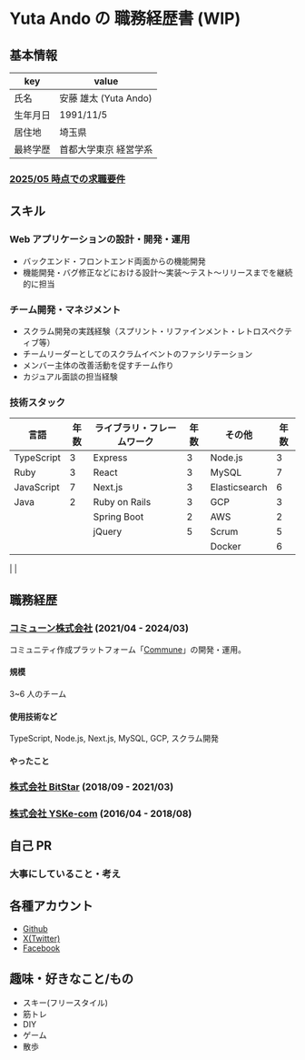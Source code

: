 # Yuta Ando の 職務経歴書 (WIP)

## 基本情報

| key      | value                 |
| -------- | --------------------- |
| 氏名     | 安藤 雄太 (Yuta Ando) |
| 生年月日 | 1991/11/5             |
| 居住地   | 埼玉県                |
| 最終学歴 | 首都大学東京 経営学系 |

### [**2025/05 時点での求職要件**](https://bush-puma-065.notion.site/2025-05-1d6e59b0b5a280329f37c78b41dbe42c)

## スキル

### Web アプリケーションの設計・開発・運用

- バックエンド・フロントエンド両面からの機能開発
- 機能開発・バグ修正などにおける設計〜実装〜テスト〜リリースまでを継続的に担当
<!-- - TypeScript(Next.js, Node.js)が得意です。 -->

### チーム開発・マネジメント

- スクラム開発の実践経験（スプリント・リファインメント・レトロスペクティブ等）
- チームリーダーとしてのスクラムイベントのファシリテーション
- メンバー主体の改善活動を促すチーム作り
- カジュアル面談の担当経験

<!-- ここより下横並びにしたいな -->

### 技術スタック

| 言語       | 年数 | ライブラリ・フレームワーク | 年数 | その他        | 年数 |
| ---------- | ---- | -------------------------- | ---- | ------------- | ---- |
| TypeScript | 3    | Express                    | 3    | Node.js       | 3    |
| Ruby       | 3    | React                      | 3    | MySQL         | 7    |
| JavaScript | 7    | Next.js                    | 3    | Elasticsearch | 6    |
| Java       | 2    | Ruby on Rails              | 3    | GCP           | 3    |
|            |      | Spring Boot                | 2    | AWS           | 2    |
|            |      | jQuery                     | 5    | Scrum         | 5    |
|            |      |                            |      | Docker        | 6    |

<!-- ### ライブラリ・フレームワーク

|               | 経験年数 |
| ------------- | -------- |
| Node.js       | 3        |
| Express       | 3        |
| React         | 3        |
| Next.js       | 3        |
| Ruby on Rails | 3        |
| Spring Boot   | 2        |
| jQuery        | 5        | --> |

<!-- ### その他

|               | 経験年数 |
| ------------- | -------- |
| MySQL         | 7        |
| Elasticsearch | 6        |
| GCP           | 3        |
| AWS           | 2        |
| Scrum         | 5        | --> |

<!-- ここまで -->

## 職務経歴

### [コミューン株式会社](https://communeinc.com/ja) (2021/04 - 2024/03)

コミュニティ作成プラットフォーム「[Commune](https://commune.co.jp/)」の開発・運用。

#### 規模

3~6 人のチーム

#### 使用技術など

TypeScript, Node.js, Next.js, MySQL, GCP, スクラム開発

#### やったこと

### [株式会社 BitStar](https://bitstar.tokyo/corp/) (2018/09 - 2021/03)

### [株式会社 YSKe-com](https://www.ysk.co.jp/) (2016/04 - 2018/08)

## 自己 PR

### 大事にしていること・考え

## 各種アカウント

- [Github](https://github.com/andnandna)
- [X(Twitter)](https://x.com/andnandna)
- [Facebook](https://www.facebook.com/yuta.andoh/)

## 趣味・好きなこと/もの

- スキー(フリースタイル)
- 筋トレ
- DIY
- ゲーム
- 散歩
